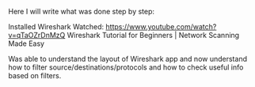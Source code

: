 Here I will write what was done step by step:

Installed Wireshark
Watched: https://www.youtube.com/watch?v=qTaOZrDnMzQ Wireshark Tutorial for Beginners | Network Scanning Made Easy

Was able to understand the layout of Wireshark app and now understand how to filter source/destinations/protocols and how to check useful info based on filters.

